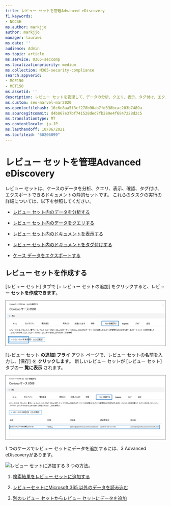 ```yaml
---
title: レビュー セットを管理Advanced eDiscovery
f1.keywords:
- NOCSH
ms.author: markjjo
author: markjjo
manager: laurawi
ms.date: ''
audience: Admin
ms.topic: article
ms.service: O365-seccomp
ms.localizationpriority: medium
ms.collection: M365-security-compliance
search.appverid:
- MOE150
- MET150
ms.assetid: ''
description: レビュー セットを管理して、データの分析、クエリ、表示、タグ付け、エクスポートを行う方法についてAdvanced eDiscoveryします。
ms.custom: seo-marvel-mar2020
ms.openlocfilehash: 16c6e8aa5f3cf278b90ab7fd338bcac203b7489a
ms.sourcegitcommit: d4b867e37bf741528ded7fb289e4f6847228d2c5
ms.translationtype: MT
ms.contentlocale: ja-JP
ms.lasthandoff: 10/06/2021
ms.locfileid: "60206099"
---
```

# <a name="manage-review-sets-in-advanced-ediscovery"></a>レビュー セットを管理Advanced eDiscovery

レビュー セットは、ケースのデータを分析、クエリ、表示、確認、タグ付け、エクスポートできるドキュメントの静的セットです。 これらのタスクの実行の詳細については、以下を参照してください。

- [レビュー セット内のデータを分析する](analyzing-data-in-review-set.md)

- [レビュー セット内のデータをクエリする](review-set-search.md)

- [レビュー セット内のドキュメントを表示する](view-documents-in-review-set.md)

- [レビュー セット内のドキュメントをタグ付けする](tagging-documents.md)

- [ケース データをエクスポートする](exporting-data-ediscover20.md)

## <a name="create-a-review-set"></a>レビュー セットを作成する

[レビュー セット] タブで [+ レビュー セットの追加] をクリックすると、レビュー **セットを作成できます**。

![レビュー セットを追加します。](../media/f45c51d9-585d-47d1-b7fb-0288715e0b6a.png)

[レビュー セット **の追加] フライ** アウト ページで、レビュー セットの名前を入力し、[保存] を **クリックします**。 新しいレビュー セットが [レビュー セット] タブの一 **覧に表示** されます。

![[レビュー セット] タブに表示される新しいレビュー セット。](../media/AeDnewreviewset.png)

1 つのケースでレビュー セットにデータを追加するには、3 Advanced eDiscoveryがあります。

![レビュー セットに追加する 3 つの方法。](../media/1f1f4efd-c03b-4255-bc3d-df358e56549c.png)

1. [検索結果をレビュー セットに追加する](add-data-to-review-set.md)

2. [レビューセットにMicrosoft 365 以外のデータを読み込む](load-non-Office-365-data-into-a-review-set.md)

3. [別のレビュー セットからレビュー セットにデータを追加](add-data-to-review-set-from-another-review-set.md)
